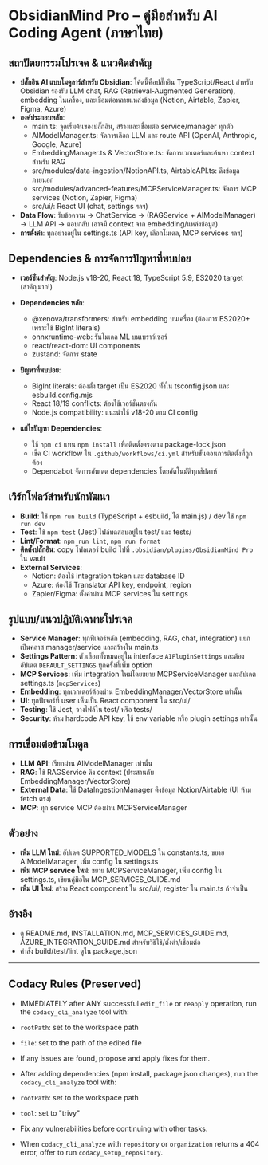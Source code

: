 # ObsidianMind Pro – คู่มือสำหรับ AI Coding Agent (ภาษาไทย)

## สถาปัตยกรรมโปรเจค & แนวคิดสำคัญ
- **ปลั๊กอิน AI แบบโมดูลาร์สำหรับ Obsidian**: โค้ดนี้คือปลั๊กอิน TypeScript/React สำหรับ Obsidian รองรับ LLM chat, RAG (Retrieval-Augmented Generation), embedding ในเครื่อง, และเชื่อมต่อหลายแหล่งข้อมูล (Notion, Airtable, Zapier, Figma, Azure)
- **องค์ประกอบหลัก**:
  - main.ts: จุดเริ่มต้นของปลั๊กอิน, สร้างและเชื่อมต่อ service/manager ทุกตัว
  - AIModelManager.ts: จัดการเลือก LLM และ route API (OpenAI, Anthropic, Google, Azure)
  - EmbeddingManager.ts & VectorStore.ts: จัดการเวกเตอร์และค้นหา context สำหรับ RAG
  - src/modules/data-ingestion/NotionAPI.ts, AirtableAPI.ts: ดึงข้อมูลภายนอก
  - src/modules/advanced-features/MCPServiceManager.ts: จัดการ MCP services (Notion, Zapier, Figma)
  - src/ui/: React UI (chat, settings ฯลฯ)
- **Data Flow**: รับข้อความ → ChatService → (RAGService + AIModelManager) → LLM API → ตอบกลับ (อาจมี context จาก embedding/แหล่งข้อมูล)
- **การตั้งค่า**: ทุกอย่างอยู่ใน settings.ts (API key, เลือกโมเดล, MCP services ฯลฯ)

## Dependencies & การจัดการปัญหาที่พบบ่อย
- **เวอร์ชั่นสำคัญ**: Node.js v18-20, React 18, TypeScript 5.9, ES2020 target (สำคัญมาก!)
- **Dependencies หลัก**:
  - @xenova/transformers: สำหรับ embedding บนเครื่อง (ต้องการ ES2020+ เพราะใช้ BigInt literals)
  - onnxruntime-web: รันโมเดล ML บนเบราว์เซอร์
  - react/react-dom: UI components
  - zustand: จัดการ state

- **ปัญหาที่พบบ่อย**:
  - BigInt literals: ต้องตั้ง target เป็น ES2020 ทั้งใน tsconfig.json และ esbuild.config.mjs
  - React 18/19 conflicts: ต้องใช้เวอร์ชั่นตรงกัน
  - Node.js compatibility: แนะนำใช้ v18-20 ตาม CI config

- **แก้ไขปัญหา Dependencies**:
  - ใช้ `npm ci` แทน `npm install` เพื่อติดตั้งตรงตาม package-lock.json
  - เช็ค CI workflow ใน `.github/workflows/ci.yml` สำหรับขั้นตอนการติดตั้งที่ถูกต้อง
  - Dependabot จัดการอัพเดต dependencies โดยอัตโนมัติทุกสัปดาห์

## เวิร์กโฟลว์สำหรับนักพัฒนา
- **Build**: ใช้ `npm run build` (TypeScript + esbuild, ได้ main.js) / dev ใช้ `npm run dev`
- **Test**: ใช้ `npm test` (Jest) ไฟล์ทดสอบอยู่ใน test/ และ tests/
- **Lint/Format**: `npm run lint`, `npm run format`
- **ติดตั้งปลั๊กอิน**: copy โฟลเดอร์ build ไปที่ `.obsidian/plugins/ObsidianMind Pro` ใน vault
- **External Services**:
  - Notion: ต้องใช้ integration token และ database ID
  - Azure: ต้องใช้ Translator API key, endpoint, region
  - Zapier/Figma: ตั้งค่าผ่าน MCP services ใน settings

## รูปแบบ/แนวปฏิบัติเฉพาะโปรเจค
- **Service Manager**: ทุกฟีเจอร์หลัก (embedding, RAG, chat, integration) แยกเป็นคลาส manager/service และสร้างใน main.ts
- **Settings Pattern**: ตัวเลือกทั้งหมดอยู่ใน interface `AIPluginSettings` และต้องอัปเดต `DEFAULT_SETTINGS` ทุกครั้งที่เพิ่ม option
- **MCP Services**: เพิ่ม integration ใหม่โดยขยาย MCPServiceManager และอัปเดต settings.ts (`mcpServices`)
- **Embedding**: ทุกเวกเตอร์ต้องผ่าน EmbeddingManager/VectorStore เท่านั้น
- **UI**: ทุกฟีเจอร์ที่ user เห็นเป็น React component ใน src/ui/
- **Testing**: ใช้ Jest, วางไฟล์ใน test/ หรือ tests/
- **Security**: ห้าม hardcode API key, ใช้ env variable หรือ plugin settings เท่านั้น

## การเชื่อมต่อข้ามโมดูล
- **LLM API**: เรียกผ่าน AIModelManager เท่านั้น
- **RAG**: ใช้ RAGService ดึง context (ประสานกับ EmbeddingManager/VectorStore)
- **External Data**: ใช้ DataIngestionManager ดึงข้อมูล Notion/Airtable (UI ห้าม fetch ตรง)
- **MCP**: ทุก service MCP ต้องผ่าน MCPServiceManager

## ตัวอย่าง
- **เพิ่ม LLM ใหม่**: อัปเดต SUPPORTED_MODELS ใน constants.ts, ขยาย AIModelManager, เพิ่ม config ใน settings.ts
- **เพิ่ม MCP service ใหม่**: ขยาย MCPServiceManager, เพิ่ม config ใน settings.ts, เขียนคู่มือใน MCP_SERVICES_GUIDE.md
- **เพิ่ม UI ใหม่**: สร้าง React component ใน src/ui/, register ใน main.ts ถ้าจำเป็น

## อ้างอิง
- ดู README.md, INSTALLATION.md, MCP_SERVICES_GUIDE.md, AZURE_INTEGRATION_GUIDE.md สำหรับวิธีใช้/ตั้งค่า/เชื่อมต่อ
- คำสั่ง build/test/lint ดูใน package.json

---
## Codacy Rules (Preserved)
- IMMEDIATELY after ANY successful `edit_file` or `reapply` operation, run the `codacy_cli_analyze` tool with:
 - `rootPath`: set to the workspace path
 - `file`: set to the path of the edited file
- If any issues are found, propose and apply fixes for them.

- After adding dependencies (npm install, package.json changes), run the `codacy_cli_analyze` tool with:
 - `rootPath`: set to the workspace path
 - `tool`: set to "trivy"
- Fix any vulnerabilities before continuing with other tasks.

- When `codacy_cli_analyze` with `repository` or `organization` returns a 404 error, offer to run `codacy_setup_repository`.
